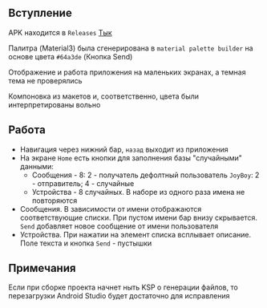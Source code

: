 ## Вступление

APK находится в `Releases` [Тык](https://github.com/HardikOrg/dm-inspiration/releases/latest)

Палитра (Material3) была сгенерирована в `material palette builder` на основе цвета `#64a3de` (Кнопка Send)

Отображение и работа приложения на маленьких экранах, а темная тема не проверялись

Компоновка из макетов и, соответственно, цвета были интерпретированы вольно

## Работа

- Навигация через нижний бар, `назад` выходит из приложения
- На экране `Home` есть кнопки для заполнения базы "случайными" данными:
  - Сообщения - 8: 2 - получатель дефолтный пользователь `JoyBoy`: 2 - отправитель; 4 - случайные
  - Устройства - 8 случайных. В наборе из одного раза имена не повторяются
- Сообщения. В зависимости от имени отображаются соответствующие списки. При пустом имени бар внизу скрывается. `Send` добавляет новое сообщение от имени пользователя
- Устройства. При нажатии на элемент списка всплывает описание. Поле текста и кнопка `Send` - пустышки

## Примечания

Если при сборке проекта начнет ныть KSP о генерации файлов, то перезагрузки Android Studio будет достаточно для исправления 